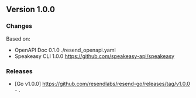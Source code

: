 

## Version 1.0.0
### Changes
Based on:
- OpenAPI Doc 0.1.0 ./resend_openapi.yaml
- Speakeasy CLI 1.0.0 https://github.com/speakeasy-api/speakeasy
### Releases
- [Go v1.0.0] https://github.com/resendlabs/resend-go/releases/tag/v1.0.0 - .